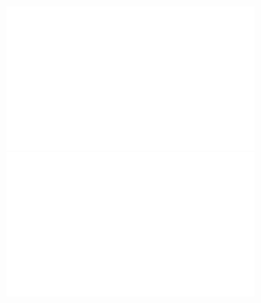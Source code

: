 ![](https://github.com/fym35/stats/blob/master/generated/overview.svg)
![](https://github.com/fym35/stats/blob/master/generated/languages.svg)
